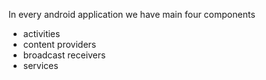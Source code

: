 In every android application we have main four components 
- activities
- content providers
- broadcast receivers
- services
